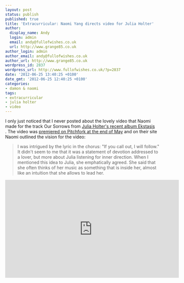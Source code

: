 ```yaml
---
layout: post
status: publish
published: true
title: 'Extracurricular: Naomi Yang directs video for Julia Holter'
author:
  display_name: Andy
  login: admin
  email: andy@fullofwishes.co.uk
  url: http://www.grange85.co.uk
author_login: admin
author_email: andy@fullofwishes.co.uk
author_url: http://www.grange85.co.uk
wordpress_id: 2837
wordpress_url: http://www.fullofwishes.co.uk/?p=2837
date: '2012-06-25 13:40:25 +0100'
date_gmt: '2012-06-25 12:40:25 +0100'
categories:
- damon & naomi
tags:
- extracurricular
- julia holter
- video
---
```

<p>I only just noticed that I never posted about the lovely video that Naomi made for the track Our Sorrows from <a href="http://www.amazon.com/gp/product/B007BS10NU/ref=as_li_ss_tl?ie=UTF8&tag=aheadfullofwi-20&linkCode=as2&camp=1789&creative=390957&creativeASIN=B007BS10NU">Julia Holter's recent album Ekstasis</a><img src="http://www.assoc-amazon.com/e/ir?t=aheadfullofwi-20&l=as2&o=1&a=B007BS10NU" width="1" height="1" border="0" alt="" style="border:none !important; margin:0px !important;" /><br />
. The video was <a href="http://pitchfork.com/news/46689-video-julia-holter-our-sorrows/">premiered on Pitchfork at the end of May</a> and on their site Naomi outlined the vision for the video:</p>
<blockquote><p>I was intrigued by the lyric in the chorus: "If you call out, I will follow." It didn't seem to me that it was a statement of devotion addressed to a lover, but more about Julia listening for inner direction. When I mentioned this idea to Julia, she emphatically agreed. She said that she often thinks of her music as something that is inside her, almost like an intuition that she allows to lead her.</p></blockquote>
<p><iframe class="aligncenter" width="560" height="315" src="http://www.youtube.com/embed/EczyTD514KA" frameborder="0" allowfullscreen></iframe></p>
